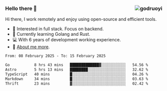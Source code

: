 ### Hello there 👋 <img align="right" src="https://github-readme-stats.vercel.app/api?username=godruoyi&show_icons=true" alt="godruoyi" />

Hi there, I work remotely and enjoy using open-source and efficient tools.

- 🔭 Interested in full stack. Focus on backend.
- 🌱 Currently learning Golang and Rust.
- 💻 With 6 years of development working experience.
- 👒 [About me more](https://godruoyi.com/posts/about-godruoyi).



<!--START_SECTION:waka-->

```txt
From: 08 February 2025 - To: 15 February 2025

Go           8 hrs 43 mins   █████████████▓░░░░░░░░░░░   54.56 %
Astro        5 hrs 13 mins   ████████░░░░░░░░░░░░░░░░░   32.62 %
TypeScript   40 mins         █░░░░░░░░░░░░░░░░░░░░░░░░   04.26 %
Markdown     34 mins         █░░░░░░░░░░░░░░░░░░░░░░░░   03.63 %
Thrift       23 mins         ▓░░░░░░░░░░░░░░░░░░░░░░░░   02.42 %
```

<!--END_SECTION:waka-->
